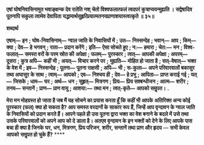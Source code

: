 **एषां घोषनिवासिनामुत भवाङ्क्षन्क देव रातेति नश्** **चेतो विश्वफलात्फलं त्वदपरं कुत्राप्ययन्मुह्यति ।** **सद्वेषादिव पूतनापि सकुला त्वामेव देवापिता** **यद्धामार्थसुहृत्प्रियात्मतनयप्राणाशयास्त्वत्कृते ॥ ३५॥** 

**शब्दार्थ** 

**एषाम्—** **इन** **; घोष-निवासिनाम्—** **ग्वाल जाति के निवासियों में** **; उत—** **निस्सन्देह** **; भवान्—** **आप** **; किम्—** **क्या** **; देव—** **हे** **भगवन्** **; राता—** **प्रदान करेंगे** **; इति—** **ऐसा सोचते हुए** **; न:—** **हमारा** **; चेत:—** **मन** **; विश्व-फलात्—** **समस्त वरों के परम स्रोत की** **अपेक्षा** **; फलम्—** **पुरस्कार** **; त्वत्—** **आपकी अपेक्षा** **; अपरम्—** **दूसरा** **; कुत्र अपि—** **कहीं भी** **; अयत्—** **विचार करने पर** **;** **मुह्यति—** **मोहित हो जाता है** **; सत्-वेषात्—** **भक्त के वेश में** **; इव—** **निस्सन्देह** **; पूतना—** **पूतना राक्षसी** **; अपि—** **भी** **; स-कुला—** **अपने परिवारवालों बकासुर तथा अघासुर के साथ** **; त्वाम्—** **आपको** **; एव—** **निश्चय ही** **; देव—** **हे प्रभु** **; आपिता—** **प्राप्त कराई** **गई** **; यत्—** **जिसके** **; धाम—** **घर** **; अर्थ—** **धन** **; सुहृत्—** **मित्रगण** **; प्रिय—** **प्रिय सश्बन्धीजन** **; आत्म—** **शरीर** **; तनय—** **सन्तानें** **;** **प्राण—** **प्राण वायु** **; आशया:—** **तथा मन** **; त्वत्-कृते—** **आपको समॢपत।** **.** 

**मेरा मन मोहग्रस्त हो जाता है जब मैं यह सोचने का प्रयास करता हूँ कि कहीं भी आपके** **अतिरिक्त अन्य कोई पुरस्कार (फल) क्या हो सकता है? आप समस्त वरदानों के साकार रूप** **हैं, जिन्हें आप वृन्दावन के ग्वाल जाति के निवासियों को प्रदान करते हैं। आपने पहले ही उस** **पूतना द्वारा भक्त का वेश बनाने के बदले में उसे तथा उसके परिवारवालों को अपने आप को दे** **डाला है। अतएव वृन्दावन के इन भक्तों को देने के लिए आपके पास बचा ही क्या है जिनके** **घर, धन, मित्रगण, प्रिय परिजन, शरीर, सन्तानें तथा प्राण और हृदय** — **सभी केवल आपको** **समॢपत हो चुके हैं?** **** 